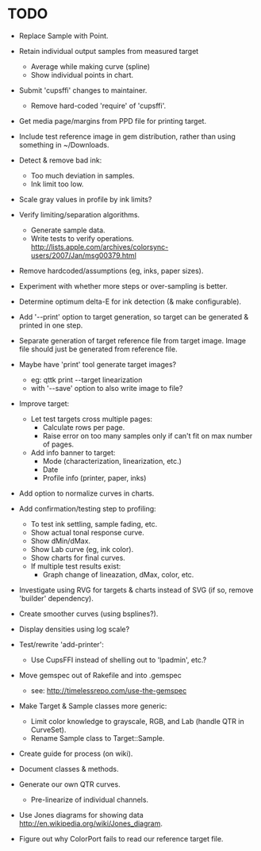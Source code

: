 # TODO

- Replace Sample with Point.

- Retain individual output samples from measured target
  - Average while making curve (spline)
  - Show individual points in chart.
  
- Submit 'cupsffi' changes to maintainer.
  - Remove hard-coded 'require' of 'cupsffi'.

- Get media page/margins from PPD file for printing target.

- Include test reference image in gem distribution, rather than using something in ~/Downloads.

- Detect & remove bad ink:
  - Too much deviation in samples.
  - Ink limit too low.

- Scale gray values in profile by ink limits?

- Verify limiting/separation algorithms.
  - Generate sample data.
  - Write tests to verify operations.
    http://lists.apple.com/archives/colorsync-users/2007/Jan/msg00379.html

- Remove hardcoded/assumptions (eg, inks, paper sizes).

- Experiment with whether more steps or over-sampling is better.

- Determine optimum delta-E for ink detection (& make configurable).

- Add '--print' option to target generation, so target can be generated & printed in one step.

- Separate generation of target reference file from target image.  Image file should just be generated from reference file.

- Maybe have 'print' tool generate target images?
  - eg: qttk print --target linearization
  - with '--save' option to also write image to file?

- Improve target:
  - Let test targets cross multiple pages:
    - Calculate rows per page.
    - Raise error on too many samples only if can't fit on max number of pages.
  - Add info banner to target:
    - Mode (characterization, linearization, etc.)
    - Date
    - Profile info (printer, paper, inks)

- Add option to normalize curves in charts.

- Add confirmation/testing step to profiling:
  - To test ink settling, sample fading, etc.
  - Show actual tonal response curve.
  - Show dMin/dMax.
  - Show Lab curve (eg, ink color).
  - Show charts for final curves.
  - If multiple test results exist:
    - Graph change of lineazation, dMax, color, etc.

- Investigate using RVG for targets & charts instead of SVG (if so, remove 'builder' dependency).

- Create smoother curves (using bsplines?).

- Display densities using log scale?

- Test/rewrite 'add-printer':
  - Use CupsFFI instead of shelling out to 'lpadmin', etc.?

- Move gemspec out of Rakefile and into .gemspec
  - see: http://timelessrepo.com/use-the-gemspec

- Make Target & Sample classes more generic:
  - Limit color knowledge to grayscale, RGB, and Lab (handle QTR in CurveSet).
  - Rename Sample class to Target::Sample.

- Create guide for process (on wiki).

- Document classes & methods.

- Generate our own QTR curves.
  - Pre-linearize of individual channels.

- Use Jones diagrams for showing data <http://en.wikipedia.org/wiki/Jones_diagram>.

- Figure out why ColorPort fails to read our reference target file.